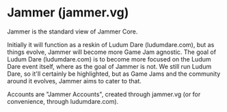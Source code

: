# Jammer (jammer.vg)
Jammer is the standard view of Jammer Core.

Initially it will function as a reskin of Ludum Dare (ludumdare.com), but as things evolve, Jammer will become more Game Jam agnostic. The goal of Ludum Dare (ludumdare.com) is to become more focused on the Ludum Dare event itself, where as the goal of Jammer is not. We still run Ludum Dare, so it'll certainly be highlighted, but as Game Jams and the community around it evolves, Jammer aims to cater to that.

Accounts are "Jammer Accounts", created through jammer.vg (or for convenience, through ludumdare.com).
